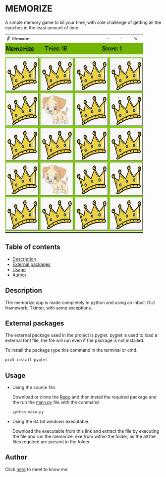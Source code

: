 # MEMORIZE

A simple memory game to kil your time, with sole challenge of getting all the matches in the least amount of time.

![snapshot of memorize](./readme/snapshot.png)


## Table of contents

  - [Description](#DESCRIPTION)
  - [External packages](#EXTERNAL-PACKAGES)
  - [Usage](#USAGE)
  - [Author](#AUTHOR)

## Description

  The memorize app is made completely in python and using an inbuilt GUI framework, Tkinter, with some exceptions.

## External packages
  The external package used in the project is pyglet.
  pyglet is used to load a external font file, the file will run even if the package is not installed.

  To install the package type this command in the terminal or cmd.

  ```bash
  pip3 install pyglet
  ```

## Usage
   - Using the source file.
         
        Download or clone the [Repo](https://github.com/Adwaith-Rajesh/Memorize) and then install the required package and the run the [main.py](./main.py) file with the command

        ```bash
        python main.py
        ```

  - Using the 64 bit windows executable.
  
      Download the executable from this link and
      extract the file by executing the file and run
      the memorize. exe from within the folder, as
      the all the files required are present in the folder.

## Author

Click [here](https://github.com/Adwaith-Rajesh) to meet to know me.